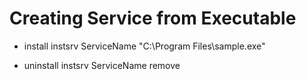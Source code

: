 # Creating Service from Executable

- install
instsrv ServiceName "C:\Program Files\sample.exe"

- uninstall
instsrv ServiceName remove
